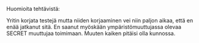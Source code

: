 Huomioita tehtävistä:

Yritin korjata testejä mutta niiden korjaaminen vei niin paljon aikaa, että en enää jatkanut sitä. En saanut myöskään ympäristömuuttujassa olevaa SECRET muuttujaa toimimaan. Muuten kaiken pitäisi olla kunnossa. 